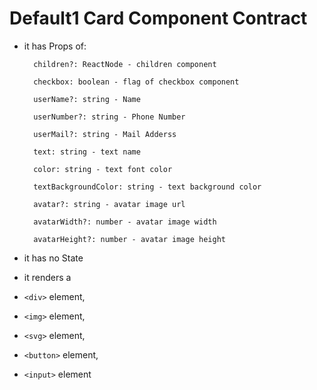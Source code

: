 
# Default1 Card Component Contract

- it has Props of:

		children?: ReactNode - children component

		checkbox: boolean - flag of checkbox component

		userName?: string - Name

		userNumber?: string - Phone Number

		userMail?: string - Mail Adderss

		text: string - text name

		color: string - text font color

		textBackgroundColor: string - text background color

		avatar?: string - avatar image url

		avatarWidth?: number - avatar image width

		avatarHeight?: number - avatar image height

- it has no State

- it renders a

-  `<div>` element,

-  `<img>` element,

-  `<svg>` element,

-  `<button>` element,

-  `<input>` element
